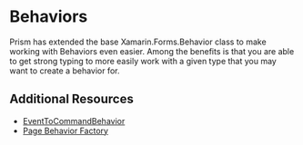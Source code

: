 # Behaviors

Prism has extended the base Xamarin.Forms.Behavior class to make working with Behaviors even easier. Among the benefits is that you are able to get strong typing to more easily work with a given type that you may want to create a behavior for.

## Additional Resources

- [EventToCommandBehavior](xref:Platforms.XamarinForms.Behaviors.EventToCommand)
- [Page Behavior Factory](xref:Platforms.XamarinForms.Behaviors.PageBehaviorFactory)
